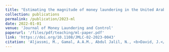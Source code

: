 ```yaml
---
title: "Estimating the magnitude of money laundering in the United Arab Emirates (UAE): Evidence from the Currency Demand Approach (CDA)"
collection: publications
permalink: /publication/2023-ml
date: 2022-01-01
venue: 'Journal of Money Laundering and Control'
paperurl: '/files/pdf/teaching/ml-paper.pdf'
link: 'https://doi.org/10.1108/JMLC-02-2023-0043'
citation: 'Aljassmi, M., Gamal, A.A.M., Abdul Jalil, N., <b>David, J.</b>, & Viswanathan, K.K. (2023). &quot; Estimating the magnitude of money laundering in the United Arab Emirates (UAE): Evidence from the Currency Demand Approach (CDA).&quot; <i>Journal of Money Laundering and Control</i>. doi:10.1108/JMLC-02-2023-0043'
---
```

